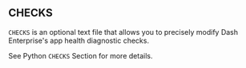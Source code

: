 ## CHECKS

`CHECKS` is an optional text file that allows you to precisely modify Dash Enterprise's app health diagnostic checks.  

See Python `CHECKS` Section for more details.
